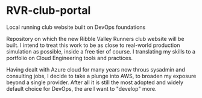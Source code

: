 # RVR-club-portal
Local running club website built on DevOps foundations

Repository on which the new Ribble Valley Runners club website will be built. I intend to treat this work to be as close to real-world production simulation as possible, inside a free tier of course. I  translating my skills to a portfolio on Cloud Engineering tools and practices.

Having dealt with Azure cloud for many years now throus sysadmin and consulting jobs, I decide to take a plunge into AWS, to broaden my exposure beyond a single provider. After all it is still the most adopted and widely default choice for DevOps, the are I want to "develop" more.



